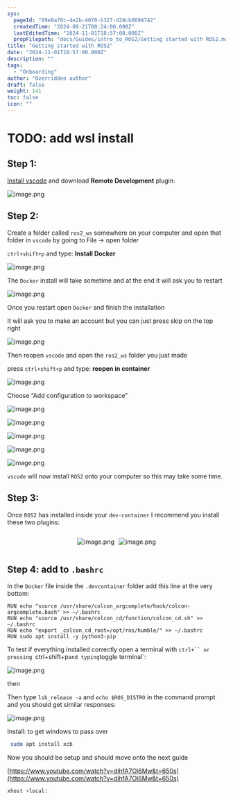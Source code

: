 ```yaml
---
sys:
  pageId: "89e0a78c-4e2b-4070-b327-d28cb0694742"
  createdTime: "2024-08-21T00:24:00.000Z"
  lastEditedTime: "2024-11-01T18:57:00.000Z"
  propFilepath: "docs/Guides/intro_to_ROS2/Getting started with ROS2.md"
title: "Getting started with ROS2"
date: "2024-11-01T18:57:00.000Z"
description: ""
tags:
  - "Onboarding"
author: "Overridden author"
draft: false
weight: 141
toc: false
icon: ""
---
```


# TODO: add wsl install

## Step 1:

[Install vscode](https://code.visualstudio.com/download) and download **Remote Development** plugin:

![image.png](https://prod-files-secure.s3.us-west-2.amazonaws.com/d518164a-d88e-44d1-a4ee-3adb3bd8bce0/efb52993-1881-4a40-b95e-6f020334f022/image.png?X-Amz-Algorithm=AWS4-HMAC-SHA256&X-Amz-Content-Sha256=UNSIGNED-PAYLOAD&X-Amz-Credential=ASIAZI2LB4662WOKYS2J%2F20250429%2Fus-west-2%2Fs3%2Faws4_request&X-Amz-Date=20250429T110741Z&X-Amz-Expires=3600&X-Amz-Security-Token=IQoJb3JpZ2luX2VjEPP%2F%2F%2F%2F%2F%2F%2F%2F%2F%2FwEaCXVzLXdlc3QtMiJGMEQCIH8n%2BWy5ZyLDBr%2FhghKHt5N5UyXTqLg5CEqATvyyhlaBAiAIbVfES1pl08Pub4s%2B%2F7SQ%2B0l8fbJfTqLiO27I%2B9U9dSqIBAiM%2F%2F%2F%2F%2F%2F%2F%2F%2F%2F8BEAAaDDYzNzQyMzE4MzgwNSIM26t2Mw1PKwVFuXWLKtwD7ZYGWGe3Rz7ouzX5PjcBlRh6cz7804VRZ1l%2BiCiMtLuc3Ah3CmkbnZe0WaX1cb0HIednr%2FRbfhgKGJldAmdeuXfU3gXTALVBZQ6kze%2FAC%2BsqHsvJRI%2Fu8KMS88D5hzPezmkQY6C0iq0QMuBKUUcWnc3YJe27LhrQi4N1uFHmsS%2BPyo4JDfbdCWrXYPBWaMV3e%2Buij3knctI%2B2tuTlBYZ958PGbj40lBCrmxBAFytl8soTugs3%2FGTz9D9YkL3N2GRD8%2BE7qmT37cxm15qVz4nQ1lcsjocko0d8h%2FI35Bj3IsL4B0pH%2FE11f8jPTyMri48UZ7TNVzx0kK6QamrgNf55XS7NSvQhmQQ8yfzo%2FpydNWieTISazaT02wPdpSxoCY5G%2Bzo61t8yzYKzuFfUQyy5WV40CdNi2d3TPoEHylg8OUagl1dEP2JYeJuARXhyWE9ArHLdtWceIHwGAxUmig8jmCB4mnfU7NIl%2Fvj9l4VIThhtBnvVwXw5Bbtm88H3qeDTD%2B3J%2FpBMzqbDITEY4o3RBLRU%2FWY7u%2Bp5Q8MPqKuEozNt9UOuIbVtGygUFuJkZ5SCmt0PiP1nwkEjTFiIgG6vB9mhmSnYSAqIzmMyaEOIh0XzxIlfTP4f42mz3Qw69%2FCwAY6pgEm4Lx%2Biga7dYUMg0kJgDGDs2yY%2F7OqsoqVj4%2BwlwHng31A3NG6TBBSxNoQWOEAibhAfO%2BotVF7vqjgkvH8s1S0keBu11zMhGxqOPQjkOQ7f18HW99zMf5rUvnP2tS8clTevu7%2BTvwFpU1Z4h4taz52FrPGUtsUSHXOOeRZTBIxHznNr%2B%2FQ12CDTto9E2UXKJe9L4xYlmIDerL1h8lgDEuxtYk7Vwhy&X-Amz-Signature=647d8bf87e02e2cdba0a09c652a4e527e11e433f448d31780c230cd41055b1c5&X-Amz-SignedHeaders=host&x-id=GetObject)

## Step 2:

Create a folder called `ros2_ws` somewhere on your computer and open that folder in `vscode` by going to File → open folder 

`ctrl+shift+p` and type: **Install Docker**

![image.png](https://prod-files-secure.s3.us-west-2.amazonaws.com/d518164a-d88e-44d1-a4ee-3adb3bd8bce0/2269dc0e-1cd5-47ff-bceb-c04ad9b2eab0/image.png?X-Amz-Algorithm=AWS4-HMAC-SHA256&X-Amz-Content-Sha256=UNSIGNED-PAYLOAD&X-Amz-Credential=ASIAZI2LB4662WOKYS2J%2F20250429%2Fus-west-2%2Fs3%2Faws4_request&X-Amz-Date=20250429T110741Z&X-Amz-Expires=3600&X-Amz-Security-Token=IQoJb3JpZ2luX2VjEPP%2F%2F%2F%2F%2F%2F%2F%2F%2F%2FwEaCXVzLXdlc3QtMiJGMEQCIH8n%2BWy5ZyLDBr%2FhghKHt5N5UyXTqLg5CEqATvyyhlaBAiAIbVfES1pl08Pub4s%2B%2F7SQ%2B0l8fbJfTqLiO27I%2B9U9dSqIBAiM%2F%2F%2F%2F%2F%2F%2F%2F%2F%2F8BEAAaDDYzNzQyMzE4MzgwNSIM26t2Mw1PKwVFuXWLKtwD7ZYGWGe3Rz7ouzX5PjcBlRh6cz7804VRZ1l%2BiCiMtLuc3Ah3CmkbnZe0WaX1cb0HIednr%2FRbfhgKGJldAmdeuXfU3gXTALVBZQ6kze%2FAC%2BsqHsvJRI%2Fu8KMS88D5hzPezmkQY6C0iq0QMuBKUUcWnc3YJe27LhrQi4N1uFHmsS%2BPyo4JDfbdCWrXYPBWaMV3e%2Buij3knctI%2B2tuTlBYZ958PGbj40lBCrmxBAFytl8soTugs3%2FGTz9D9YkL3N2GRD8%2BE7qmT37cxm15qVz4nQ1lcsjocko0d8h%2FI35Bj3IsL4B0pH%2FE11f8jPTyMri48UZ7TNVzx0kK6QamrgNf55XS7NSvQhmQQ8yfzo%2FpydNWieTISazaT02wPdpSxoCY5G%2Bzo61t8yzYKzuFfUQyy5WV40CdNi2d3TPoEHylg8OUagl1dEP2JYeJuARXhyWE9ArHLdtWceIHwGAxUmig8jmCB4mnfU7NIl%2Fvj9l4VIThhtBnvVwXw5Bbtm88H3qeDTD%2B3J%2FpBMzqbDITEY4o3RBLRU%2FWY7u%2Bp5Q8MPqKuEozNt9UOuIbVtGygUFuJkZ5SCmt0PiP1nwkEjTFiIgG6vB9mhmSnYSAqIzmMyaEOIh0XzxIlfTP4f42mz3Qw69%2FCwAY6pgEm4Lx%2Biga7dYUMg0kJgDGDs2yY%2F7OqsoqVj4%2BwlwHng31A3NG6TBBSxNoQWOEAibhAfO%2BotVF7vqjgkvH8s1S0keBu11zMhGxqOPQjkOQ7f18HW99zMf5rUvnP2tS8clTevu7%2BTvwFpU1Z4h4taz52FrPGUtsUSHXOOeRZTBIxHznNr%2B%2FQ12CDTto9E2UXKJe9L4xYlmIDerL1h8lgDEuxtYk7Vwhy&X-Amz-Signature=722f4888c783b07aa5d66da1af301f5688b4f262c18ae71d1ed0a4a5e20945e0&X-Amz-SignedHeaders=host&x-id=GetObject)

The `Docker` install will take sometime and at the end it will ask you to restart

![image.png](https://prod-files-secure.s3.us-west-2.amazonaws.com/d518164a-d88e-44d1-a4ee-3adb3bd8bce0/ed233f78-be33-4b1f-b89c-9c346c0e961e/image.png?X-Amz-Algorithm=AWS4-HMAC-SHA256&X-Amz-Content-Sha256=UNSIGNED-PAYLOAD&X-Amz-Credential=ASIAZI2LB4662WOKYS2J%2F20250429%2Fus-west-2%2Fs3%2Faws4_request&X-Amz-Date=20250429T110741Z&X-Amz-Expires=3600&X-Amz-Security-Token=IQoJb3JpZ2luX2VjEPP%2F%2F%2F%2F%2F%2F%2F%2F%2F%2FwEaCXVzLXdlc3QtMiJGMEQCIH8n%2BWy5ZyLDBr%2FhghKHt5N5UyXTqLg5CEqATvyyhlaBAiAIbVfES1pl08Pub4s%2B%2F7SQ%2B0l8fbJfTqLiO27I%2B9U9dSqIBAiM%2F%2F%2F%2F%2F%2F%2F%2F%2F%2F8BEAAaDDYzNzQyMzE4MzgwNSIM26t2Mw1PKwVFuXWLKtwD7ZYGWGe3Rz7ouzX5PjcBlRh6cz7804VRZ1l%2BiCiMtLuc3Ah3CmkbnZe0WaX1cb0HIednr%2FRbfhgKGJldAmdeuXfU3gXTALVBZQ6kze%2FAC%2BsqHsvJRI%2Fu8KMS88D5hzPezmkQY6C0iq0QMuBKUUcWnc3YJe27LhrQi4N1uFHmsS%2BPyo4JDfbdCWrXYPBWaMV3e%2Buij3knctI%2B2tuTlBYZ958PGbj40lBCrmxBAFytl8soTugs3%2FGTz9D9YkL3N2GRD8%2BE7qmT37cxm15qVz4nQ1lcsjocko0d8h%2FI35Bj3IsL4B0pH%2FE11f8jPTyMri48UZ7TNVzx0kK6QamrgNf55XS7NSvQhmQQ8yfzo%2FpydNWieTISazaT02wPdpSxoCY5G%2Bzo61t8yzYKzuFfUQyy5WV40CdNi2d3TPoEHylg8OUagl1dEP2JYeJuARXhyWE9ArHLdtWceIHwGAxUmig8jmCB4mnfU7NIl%2Fvj9l4VIThhtBnvVwXw5Bbtm88H3qeDTD%2B3J%2FpBMzqbDITEY4o3RBLRU%2FWY7u%2Bp5Q8MPqKuEozNt9UOuIbVtGygUFuJkZ5SCmt0PiP1nwkEjTFiIgG6vB9mhmSnYSAqIzmMyaEOIh0XzxIlfTP4f42mz3Qw69%2FCwAY6pgEm4Lx%2Biga7dYUMg0kJgDGDs2yY%2F7OqsoqVj4%2BwlwHng31A3NG6TBBSxNoQWOEAibhAfO%2BotVF7vqjgkvH8s1S0keBu11zMhGxqOPQjkOQ7f18HW99zMf5rUvnP2tS8clTevu7%2BTvwFpU1Z4h4taz52FrPGUtsUSHXOOeRZTBIxHznNr%2B%2FQ12CDTto9E2UXKJe9L4xYlmIDerL1h8lgDEuxtYk7Vwhy&X-Amz-Signature=8e4d6196a64597476642cdc4eaf4fc3b921b7d1e9fd17d4a41da2aa5a4927e49&X-Amz-SignedHeaders=host&x-id=GetObject)

Once you restart open `Docker` and finish the installation

It will ask you to make an account but you can just press skip on the top right

![image.png](https://prod-files-secure.s3.us-west-2.amazonaws.com/d518164a-d88e-44d1-a4ee-3adb3bd8bce0/21010ad9-1659-4fd9-9f59-9932a09b2a3d/image.png?X-Amz-Algorithm=AWS4-HMAC-SHA256&X-Amz-Content-Sha256=UNSIGNED-PAYLOAD&X-Amz-Credential=ASIAZI2LB4662WOKYS2J%2F20250429%2Fus-west-2%2Fs3%2Faws4_request&X-Amz-Date=20250429T110741Z&X-Amz-Expires=3600&X-Amz-Security-Token=IQoJb3JpZ2luX2VjEPP%2F%2F%2F%2F%2F%2F%2F%2F%2F%2FwEaCXVzLXdlc3QtMiJGMEQCIH8n%2BWy5ZyLDBr%2FhghKHt5N5UyXTqLg5CEqATvyyhlaBAiAIbVfES1pl08Pub4s%2B%2F7SQ%2B0l8fbJfTqLiO27I%2B9U9dSqIBAiM%2F%2F%2F%2F%2F%2F%2F%2F%2F%2F8BEAAaDDYzNzQyMzE4MzgwNSIM26t2Mw1PKwVFuXWLKtwD7ZYGWGe3Rz7ouzX5PjcBlRh6cz7804VRZ1l%2BiCiMtLuc3Ah3CmkbnZe0WaX1cb0HIednr%2FRbfhgKGJldAmdeuXfU3gXTALVBZQ6kze%2FAC%2BsqHsvJRI%2Fu8KMS88D5hzPezmkQY6C0iq0QMuBKUUcWnc3YJe27LhrQi4N1uFHmsS%2BPyo4JDfbdCWrXYPBWaMV3e%2Buij3knctI%2B2tuTlBYZ958PGbj40lBCrmxBAFytl8soTugs3%2FGTz9D9YkL3N2GRD8%2BE7qmT37cxm15qVz4nQ1lcsjocko0d8h%2FI35Bj3IsL4B0pH%2FE11f8jPTyMri48UZ7TNVzx0kK6QamrgNf55XS7NSvQhmQQ8yfzo%2FpydNWieTISazaT02wPdpSxoCY5G%2Bzo61t8yzYKzuFfUQyy5WV40CdNi2d3TPoEHylg8OUagl1dEP2JYeJuARXhyWE9ArHLdtWceIHwGAxUmig8jmCB4mnfU7NIl%2Fvj9l4VIThhtBnvVwXw5Bbtm88H3qeDTD%2B3J%2FpBMzqbDITEY4o3RBLRU%2FWY7u%2Bp5Q8MPqKuEozNt9UOuIbVtGygUFuJkZ5SCmt0PiP1nwkEjTFiIgG6vB9mhmSnYSAqIzmMyaEOIh0XzxIlfTP4f42mz3Qw69%2FCwAY6pgEm4Lx%2Biga7dYUMg0kJgDGDs2yY%2F7OqsoqVj4%2BwlwHng31A3NG6TBBSxNoQWOEAibhAfO%2BotVF7vqjgkvH8s1S0keBu11zMhGxqOPQjkOQ7f18HW99zMf5rUvnP2tS8clTevu7%2BTvwFpU1Z4h4taz52FrPGUtsUSHXOOeRZTBIxHznNr%2B%2FQ12CDTto9E2UXKJe9L4xYlmIDerL1h8lgDEuxtYk7Vwhy&X-Amz-Signature=86915a94500998fce32ad548c538d0c591ca87a65de02ff1bd01eca1732bf652&X-Amz-SignedHeaders=host&x-id=GetObject)

Then reopen `vscode` and open the `ros2_ws` folder you just made

press `ctrl+shift+p` and type: **reopen in container**

![image.png](https://prod-files-secure.s3.us-west-2.amazonaws.com/d518164a-d88e-44d1-a4ee-3adb3bd8bce0/4e93b8c2-41ad-488c-8095-c74205196118/image.png?X-Amz-Algorithm=AWS4-HMAC-SHA256&X-Amz-Content-Sha256=UNSIGNED-PAYLOAD&X-Amz-Credential=ASIAZI2LB4662WOKYS2J%2F20250429%2Fus-west-2%2Fs3%2Faws4_request&X-Amz-Date=20250429T110741Z&X-Amz-Expires=3600&X-Amz-Security-Token=IQoJb3JpZ2luX2VjEPP%2F%2F%2F%2F%2F%2F%2F%2F%2F%2FwEaCXVzLXdlc3QtMiJGMEQCIH8n%2BWy5ZyLDBr%2FhghKHt5N5UyXTqLg5CEqATvyyhlaBAiAIbVfES1pl08Pub4s%2B%2F7SQ%2B0l8fbJfTqLiO27I%2B9U9dSqIBAiM%2F%2F%2F%2F%2F%2F%2F%2F%2F%2F8BEAAaDDYzNzQyMzE4MzgwNSIM26t2Mw1PKwVFuXWLKtwD7ZYGWGe3Rz7ouzX5PjcBlRh6cz7804VRZ1l%2BiCiMtLuc3Ah3CmkbnZe0WaX1cb0HIednr%2FRbfhgKGJldAmdeuXfU3gXTALVBZQ6kze%2FAC%2BsqHsvJRI%2Fu8KMS88D5hzPezmkQY6C0iq0QMuBKUUcWnc3YJe27LhrQi4N1uFHmsS%2BPyo4JDfbdCWrXYPBWaMV3e%2Buij3knctI%2B2tuTlBYZ958PGbj40lBCrmxBAFytl8soTugs3%2FGTz9D9YkL3N2GRD8%2BE7qmT37cxm15qVz4nQ1lcsjocko0d8h%2FI35Bj3IsL4B0pH%2FE11f8jPTyMri48UZ7TNVzx0kK6QamrgNf55XS7NSvQhmQQ8yfzo%2FpydNWieTISazaT02wPdpSxoCY5G%2Bzo61t8yzYKzuFfUQyy5WV40CdNi2d3TPoEHylg8OUagl1dEP2JYeJuARXhyWE9ArHLdtWceIHwGAxUmig8jmCB4mnfU7NIl%2Fvj9l4VIThhtBnvVwXw5Bbtm88H3qeDTD%2B3J%2FpBMzqbDITEY4o3RBLRU%2FWY7u%2Bp5Q8MPqKuEozNt9UOuIbVtGygUFuJkZ5SCmt0PiP1nwkEjTFiIgG6vB9mhmSnYSAqIzmMyaEOIh0XzxIlfTP4f42mz3Qw69%2FCwAY6pgEm4Lx%2Biga7dYUMg0kJgDGDs2yY%2F7OqsoqVj4%2BwlwHng31A3NG6TBBSxNoQWOEAibhAfO%2BotVF7vqjgkvH8s1S0keBu11zMhGxqOPQjkOQ7f18HW99zMf5rUvnP2tS8clTevu7%2BTvwFpU1Z4h4taz52FrPGUtsUSHXOOeRZTBIxHznNr%2B%2FQ12CDTto9E2UXKJe9L4xYlmIDerL1h8lgDEuxtYk7Vwhy&X-Amz-Signature=b5d02fcc2ca84366bba5feb73862ac66f5bb7a2ec7521ad89a02f42d9e6230bc&X-Amz-SignedHeaders=host&x-id=GetObject)

Choose “Add configuration to workspace”

![image.png](https://prod-files-secure.s3.us-west-2.amazonaws.com/d518164a-d88e-44d1-a4ee-3adb3bd8bce0/9560b282-5060-4989-ba37-97e7b2c22476/image.png?X-Amz-Algorithm=AWS4-HMAC-SHA256&X-Amz-Content-Sha256=UNSIGNED-PAYLOAD&X-Amz-Credential=ASIAZI2LB4662WOKYS2J%2F20250429%2Fus-west-2%2Fs3%2Faws4_request&X-Amz-Date=20250429T110741Z&X-Amz-Expires=3600&X-Amz-Security-Token=IQoJb3JpZ2luX2VjEPP%2F%2F%2F%2F%2F%2F%2F%2F%2F%2FwEaCXVzLXdlc3QtMiJGMEQCIH8n%2BWy5ZyLDBr%2FhghKHt5N5UyXTqLg5CEqATvyyhlaBAiAIbVfES1pl08Pub4s%2B%2F7SQ%2B0l8fbJfTqLiO27I%2B9U9dSqIBAiM%2F%2F%2F%2F%2F%2F%2F%2F%2F%2F8BEAAaDDYzNzQyMzE4MzgwNSIM26t2Mw1PKwVFuXWLKtwD7ZYGWGe3Rz7ouzX5PjcBlRh6cz7804VRZ1l%2BiCiMtLuc3Ah3CmkbnZe0WaX1cb0HIednr%2FRbfhgKGJldAmdeuXfU3gXTALVBZQ6kze%2FAC%2BsqHsvJRI%2Fu8KMS88D5hzPezmkQY6C0iq0QMuBKUUcWnc3YJe27LhrQi4N1uFHmsS%2BPyo4JDfbdCWrXYPBWaMV3e%2Buij3knctI%2B2tuTlBYZ958PGbj40lBCrmxBAFytl8soTugs3%2FGTz9D9YkL3N2GRD8%2BE7qmT37cxm15qVz4nQ1lcsjocko0d8h%2FI35Bj3IsL4B0pH%2FE11f8jPTyMri48UZ7TNVzx0kK6QamrgNf55XS7NSvQhmQQ8yfzo%2FpydNWieTISazaT02wPdpSxoCY5G%2Bzo61t8yzYKzuFfUQyy5WV40CdNi2d3TPoEHylg8OUagl1dEP2JYeJuARXhyWE9ArHLdtWceIHwGAxUmig8jmCB4mnfU7NIl%2Fvj9l4VIThhtBnvVwXw5Bbtm88H3qeDTD%2B3J%2FpBMzqbDITEY4o3RBLRU%2FWY7u%2Bp5Q8MPqKuEozNt9UOuIbVtGygUFuJkZ5SCmt0PiP1nwkEjTFiIgG6vB9mhmSnYSAqIzmMyaEOIh0XzxIlfTP4f42mz3Qw69%2FCwAY6pgEm4Lx%2Biga7dYUMg0kJgDGDs2yY%2F7OqsoqVj4%2BwlwHng31A3NG6TBBSxNoQWOEAibhAfO%2BotVF7vqjgkvH8s1S0keBu11zMhGxqOPQjkOQ7f18HW99zMf5rUvnP2tS8clTevu7%2BTvwFpU1Z4h4taz52FrPGUtsUSHXOOeRZTBIxHznNr%2B%2FQ12CDTto9E2UXKJe9L4xYlmIDerL1h8lgDEuxtYk7Vwhy&X-Amz-Signature=ecd533255e99e08ab9b177f5ceb9b79dea56985a8b80428c0b3200f1f3de60e8&X-Amz-SignedHeaders=host&x-id=GetObject)

![image.png](https://prod-files-secure.s3.us-west-2.amazonaws.com/d518164a-d88e-44d1-a4ee-3adb3bd8bce0/2ee63f81-886b-48e8-a553-dc6e5eac99e4/image.png?X-Amz-Algorithm=AWS4-HMAC-SHA256&X-Amz-Content-Sha256=UNSIGNED-PAYLOAD&X-Amz-Credential=ASIAZI2LB4662WOKYS2J%2F20250429%2Fus-west-2%2Fs3%2Faws4_request&X-Amz-Date=20250429T110741Z&X-Amz-Expires=3600&X-Amz-Security-Token=IQoJb3JpZ2luX2VjEPP%2F%2F%2F%2F%2F%2F%2F%2F%2F%2FwEaCXVzLXdlc3QtMiJGMEQCIH8n%2BWy5ZyLDBr%2FhghKHt5N5UyXTqLg5CEqATvyyhlaBAiAIbVfES1pl08Pub4s%2B%2F7SQ%2B0l8fbJfTqLiO27I%2B9U9dSqIBAiM%2F%2F%2F%2F%2F%2F%2F%2F%2F%2F8BEAAaDDYzNzQyMzE4MzgwNSIM26t2Mw1PKwVFuXWLKtwD7ZYGWGe3Rz7ouzX5PjcBlRh6cz7804VRZ1l%2BiCiMtLuc3Ah3CmkbnZe0WaX1cb0HIednr%2FRbfhgKGJldAmdeuXfU3gXTALVBZQ6kze%2FAC%2BsqHsvJRI%2Fu8KMS88D5hzPezmkQY6C0iq0QMuBKUUcWnc3YJe27LhrQi4N1uFHmsS%2BPyo4JDfbdCWrXYPBWaMV3e%2Buij3knctI%2B2tuTlBYZ958PGbj40lBCrmxBAFytl8soTugs3%2FGTz9D9YkL3N2GRD8%2BE7qmT37cxm15qVz4nQ1lcsjocko0d8h%2FI35Bj3IsL4B0pH%2FE11f8jPTyMri48UZ7TNVzx0kK6QamrgNf55XS7NSvQhmQQ8yfzo%2FpydNWieTISazaT02wPdpSxoCY5G%2Bzo61t8yzYKzuFfUQyy5WV40CdNi2d3TPoEHylg8OUagl1dEP2JYeJuARXhyWE9ArHLdtWceIHwGAxUmig8jmCB4mnfU7NIl%2Fvj9l4VIThhtBnvVwXw5Bbtm88H3qeDTD%2B3J%2FpBMzqbDITEY4o3RBLRU%2FWY7u%2Bp5Q8MPqKuEozNt9UOuIbVtGygUFuJkZ5SCmt0PiP1nwkEjTFiIgG6vB9mhmSnYSAqIzmMyaEOIh0XzxIlfTP4f42mz3Qw69%2FCwAY6pgEm4Lx%2Biga7dYUMg0kJgDGDs2yY%2F7OqsoqVj4%2BwlwHng31A3NG6TBBSxNoQWOEAibhAfO%2BotVF7vqjgkvH8s1S0keBu11zMhGxqOPQjkOQ7f18HW99zMf5rUvnP2tS8clTevu7%2BTvwFpU1Z4h4taz52FrPGUtsUSHXOOeRZTBIxHznNr%2B%2FQ12CDTto9E2UXKJe9L4xYlmIDerL1h8lgDEuxtYk7Vwhy&X-Amz-Signature=2a6dd59ded73fdc58b8fb77083127653c436d4c2ea16d6288bd4589f9f317e7d&X-Amz-SignedHeaders=host&x-id=GetObject)

![image.png](https://prod-files-secure.s3.us-west-2.amazonaws.com/d518164a-d88e-44d1-a4ee-3adb3bd8bce0/ae1580b2-b048-407e-aed9-b584224a7a04/image.png?X-Amz-Algorithm=AWS4-HMAC-SHA256&X-Amz-Content-Sha256=UNSIGNED-PAYLOAD&X-Amz-Credential=ASIAZI2LB4662WOKYS2J%2F20250429%2Fus-west-2%2Fs3%2Faws4_request&X-Amz-Date=20250429T110741Z&X-Amz-Expires=3600&X-Amz-Security-Token=IQoJb3JpZ2luX2VjEPP%2F%2F%2F%2F%2F%2F%2F%2F%2F%2FwEaCXVzLXdlc3QtMiJGMEQCIH8n%2BWy5ZyLDBr%2FhghKHt5N5UyXTqLg5CEqATvyyhlaBAiAIbVfES1pl08Pub4s%2B%2F7SQ%2B0l8fbJfTqLiO27I%2B9U9dSqIBAiM%2F%2F%2F%2F%2F%2F%2F%2F%2F%2F8BEAAaDDYzNzQyMzE4MzgwNSIM26t2Mw1PKwVFuXWLKtwD7ZYGWGe3Rz7ouzX5PjcBlRh6cz7804VRZ1l%2BiCiMtLuc3Ah3CmkbnZe0WaX1cb0HIednr%2FRbfhgKGJldAmdeuXfU3gXTALVBZQ6kze%2FAC%2BsqHsvJRI%2Fu8KMS88D5hzPezmkQY6C0iq0QMuBKUUcWnc3YJe27LhrQi4N1uFHmsS%2BPyo4JDfbdCWrXYPBWaMV3e%2Buij3knctI%2B2tuTlBYZ958PGbj40lBCrmxBAFytl8soTugs3%2FGTz9D9YkL3N2GRD8%2BE7qmT37cxm15qVz4nQ1lcsjocko0d8h%2FI35Bj3IsL4B0pH%2FE11f8jPTyMri48UZ7TNVzx0kK6QamrgNf55XS7NSvQhmQQ8yfzo%2FpydNWieTISazaT02wPdpSxoCY5G%2Bzo61t8yzYKzuFfUQyy5WV40CdNi2d3TPoEHylg8OUagl1dEP2JYeJuARXhyWE9ArHLdtWceIHwGAxUmig8jmCB4mnfU7NIl%2Fvj9l4VIThhtBnvVwXw5Bbtm88H3qeDTD%2B3J%2FpBMzqbDITEY4o3RBLRU%2FWY7u%2Bp5Q8MPqKuEozNt9UOuIbVtGygUFuJkZ5SCmt0PiP1nwkEjTFiIgG6vB9mhmSnYSAqIzmMyaEOIh0XzxIlfTP4f42mz3Qw69%2FCwAY6pgEm4Lx%2Biga7dYUMg0kJgDGDs2yY%2F7OqsoqVj4%2BwlwHng31A3NG6TBBSxNoQWOEAibhAfO%2BotVF7vqjgkvH8s1S0keBu11zMhGxqOPQjkOQ7f18HW99zMf5rUvnP2tS8clTevu7%2BTvwFpU1Z4h4taz52FrPGUtsUSHXOOeRZTBIxHznNr%2B%2FQ12CDTto9E2UXKJe9L4xYlmIDerL1h8lgDEuxtYk7Vwhy&X-Amz-Signature=7f9f62d55f25333e141ea94c85882b59d606d081313ee33af4d75e8389c8e9cc&X-Amz-SignedHeaders=host&x-id=GetObject)

![image.png](https://prod-files-secure.s3.us-west-2.amazonaws.com/d518164a-d88e-44d1-a4ee-3adb3bd8bce0/53255b28-f75e-430f-b9e3-c0ac8577e42b/image.png?X-Amz-Algorithm=AWS4-HMAC-SHA256&X-Amz-Content-Sha256=UNSIGNED-PAYLOAD&X-Amz-Credential=ASIAZI2LB4662WOKYS2J%2F20250429%2Fus-west-2%2Fs3%2Faws4_request&X-Amz-Date=20250429T110741Z&X-Amz-Expires=3600&X-Amz-Security-Token=IQoJb3JpZ2luX2VjEPP%2F%2F%2F%2F%2F%2F%2F%2F%2F%2FwEaCXVzLXdlc3QtMiJGMEQCIH8n%2BWy5ZyLDBr%2FhghKHt5N5UyXTqLg5CEqATvyyhlaBAiAIbVfES1pl08Pub4s%2B%2F7SQ%2B0l8fbJfTqLiO27I%2B9U9dSqIBAiM%2F%2F%2F%2F%2F%2F%2F%2F%2F%2F8BEAAaDDYzNzQyMzE4MzgwNSIM26t2Mw1PKwVFuXWLKtwD7ZYGWGe3Rz7ouzX5PjcBlRh6cz7804VRZ1l%2BiCiMtLuc3Ah3CmkbnZe0WaX1cb0HIednr%2FRbfhgKGJldAmdeuXfU3gXTALVBZQ6kze%2FAC%2BsqHsvJRI%2Fu8KMS88D5hzPezmkQY6C0iq0QMuBKUUcWnc3YJe27LhrQi4N1uFHmsS%2BPyo4JDfbdCWrXYPBWaMV3e%2Buij3knctI%2B2tuTlBYZ958PGbj40lBCrmxBAFytl8soTugs3%2FGTz9D9YkL3N2GRD8%2BE7qmT37cxm15qVz4nQ1lcsjocko0d8h%2FI35Bj3IsL4B0pH%2FE11f8jPTyMri48UZ7TNVzx0kK6QamrgNf55XS7NSvQhmQQ8yfzo%2FpydNWieTISazaT02wPdpSxoCY5G%2Bzo61t8yzYKzuFfUQyy5WV40CdNi2d3TPoEHylg8OUagl1dEP2JYeJuARXhyWE9ArHLdtWceIHwGAxUmig8jmCB4mnfU7NIl%2Fvj9l4VIThhtBnvVwXw5Bbtm88H3qeDTD%2B3J%2FpBMzqbDITEY4o3RBLRU%2FWY7u%2Bp5Q8MPqKuEozNt9UOuIbVtGygUFuJkZ5SCmt0PiP1nwkEjTFiIgG6vB9mhmSnYSAqIzmMyaEOIh0XzxIlfTP4f42mz3Qw69%2FCwAY6pgEm4Lx%2Biga7dYUMg0kJgDGDs2yY%2F7OqsoqVj4%2BwlwHng31A3NG6TBBSxNoQWOEAibhAfO%2BotVF7vqjgkvH8s1S0keBu11zMhGxqOPQjkOQ7f18HW99zMf5rUvnP2tS8clTevu7%2BTvwFpU1Z4h4taz52FrPGUtsUSHXOOeRZTBIxHznNr%2B%2FQ12CDTto9E2UXKJe9L4xYlmIDerL1h8lgDEuxtYk7Vwhy&X-Amz-Signature=cce1e3b46930e508f790ee03506e01758910b706edf980d26a4a2feab734cd90&X-Amz-SignedHeaders=host&x-id=GetObject)

![image.png](https://prod-files-secure.s3.us-west-2.amazonaws.com/d518164a-d88e-44d1-a4ee-3adb3bd8bce0/7c562767-5af9-4ffb-97d1-327bcdf4ee00/image.png?X-Amz-Algorithm=AWS4-HMAC-SHA256&X-Amz-Content-Sha256=UNSIGNED-PAYLOAD&X-Amz-Credential=ASIAZI2LB4662WOKYS2J%2F20250429%2Fus-west-2%2Fs3%2Faws4_request&X-Amz-Date=20250429T110741Z&X-Amz-Expires=3600&X-Amz-Security-Token=IQoJb3JpZ2luX2VjEPP%2F%2F%2F%2F%2F%2F%2F%2F%2F%2FwEaCXVzLXdlc3QtMiJGMEQCIH8n%2BWy5ZyLDBr%2FhghKHt5N5UyXTqLg5CEqATvyyhlaBAiAIbVfES1pl08Pub4s%2B%2F7SQ%2B0l8fbJfTqLiO27I%2B9U9dSqIBAiM%2F%2F%2F%2F%2F%2F%2F%2F%2F%2F8BEAAaDDYzNzQyMzE4MzgwNSIM26t2Mw1PKwVFuXWLKtwD7ZYGWGe3Rz7ouzX5PjcBlRh6cz7804VRZ1l%2BiCiMtLuc3Ah3CmkbnZe0WaX1cb0HIednr%2FRbfhgKGJldAmdeuXfU3gXTALVBZQ6kze%2FAC%2BsqHsvJRI%2Fu8KMS88D5hzPezmkQY6C0iq0QMuBKUUcWnc3YJe27LhrQi4N1uFHmsS%2BPyo4JDfbdCWrXYPBWaMV3e%2Buij3knctI%2B2tuTlBYZ958PGbj40lBCrmxBAFytl8soTugs3%2FGTz9D9YkL3N2GRD8%2BE7qmT37cxm15qVz4nQ1lcsjocko0d8h%2FI35Bj3IsL4B0pH%2FE11f8jPTyMri48UZ7TNVzx0kK6QamrgNf55XS7NSvQhmQQ8yfzo%2FpydNWieTISazaT02wPdpSxoCY5G%2Bzo61t8yzYKzuFfUQyy5WV40CdNi2d3TPoEHylg8OUagl1dEP2JYeJuARXhyWE9ArHLdtWceIHwGAxUmig8jmCB4mnfU7NIl%2Fvj9l4VIThhtBnvVwXw5Bbtm88H3qeDTD%2B3J%2FpBMzqbDITEY4o3RBLRU%2FWY7u%2Bp5Q8MPqKuEozNt9UOuIbVtGygUFuJkZ5SCmt0PiP1nwkEjTFiIgG6vB9mhmSnYSAqIzmMyaEOIh0XzxIlfTP4f42mz3Qw69%2FCwAY6pgEm4Lx%2Biga7dYUMg0kJgDGDs2yY%2F7OqsoqVj4%2BwlwHng31A3NG6TBBSxNoQWOEAibhAfO%2BotVF7vqjgkvH8s1S0keBu11zMhGxqOPQjkOQ7f18HW99zMf5rUvnP2tS8clTevu7%2BTvwFpU1Z4h4taz52FrPGUtsUSHXOOeRZTBIxHznNr%2B%2FQ12CDTto9E2UXKJe9L4xYlmIDerL1h8lgDEuxtYk7Vwhy&X-Amz-Signature=023402e0544f1eaf8d2033a69dbc6bd6b2008fc07d3192f95e2afa84ab743ade&X-Amz-SignedHeaders=host&x-id=GetObject)

`vscode` will now install `ROS2` onto your computer so this may take some time.

## Step 3:

Once `ROS2` has installed inside your `dev-container` I recommend you install these two plugins:

<div style="display: flex;flex-direction: row; column-gap:10px; max-width: 630px;justify-content: center;">
<div>

![image.png](https://prod-files-secure.s3.us-west-2.amazonaws.com/d518164a-d88e-44d1-a4ee-3adb3bd8bce0/3fc3d550-5a54-4ba1-ba6b-faa01cdb7369/image.png?X-Amz-Algorithm=AWS4-HMAC-SHA256&X-Amz-Content-Sha256=UNSIGNED-PAYLOAD&X-Amz-Credential=ASIAZI2LB4662RIY4NMN%2F20250429%2Fus-west-2%2Fs3%2Faws4_request&X-Amz-Date=20250429T110744Z&X-Amz-Expires=3600&X-Amz-Security-Token=IQoJb3JpZ2luX2VjEPP%2F%2F%2F%2F%2F%2F%2F%2F%2F%2FwEaCXVzLXdlc3QtMiJGMEQCIA0JghjcNhd2WT4CZz53eq%2BoSb1IuRs6G5sOYpLFm%2BO4AiB%2BPP9ycuRdFkPfN%2BN%2F00A4TYwtuSytxkM5%2FuglfJ%2FE%2ByqIBAiM%2F%2F%2F%2F%2F%2F%2F%2F%2F%2F8BEAAaDDYzNzQyMzE4MzgwNSIMZtwpkiVFhDPLxInLKtwDpoHgp0uhAbSVDUUx9k5t5l2JzLivHP0%2BU7EwhWE87tmPgaZbKuRvHsoj%2BeBji6%2F3E2cR5uEtMQlrg3GfxrW%2BB0e3ALXXENIeG7TTGftcp5%2FZrSU1fOXReQVi48ZKm5%2FMUDntoRwFMhqP30u%2BI2%2F9gmhCRkKCuimgq%2FzUruCpC2uo7v0oNiONe1IK81QrT0eytx5bO1TanpubgVMVwUi06wfUyruFfTuDn6hA15zrLN1u%2FzeIrL1wSEknGQbR00yyX6TcnP0hg%2FYJTbGXWldcabnJhfQr6QKewDGPDCUKrz7ug4BkUuD%2FN7vVmEMecbGqpJZQXHPINTsLJRYALSSBYqDwYBOHUGetJf0E8clQN77nqNcgwHjOpXsddViFsstEmrlo%2BSZZ5UGlhMAgG1YmuekZWJuF6xBssg6S%2Fb3joSeKWg%2BVfrVZXxRdT%2BE%2B3VbNl8gTmAhRnTppKKjhSy8%2F1S66ABc%2B%2FnH%2FNhMG%2F%2B11hT0hI0MN8iy5Mpih2P9PVeiV1hHxlWH0C%2BL3MNgSSftniAjvoWyUNXGKQ8N2jLYrHzKua1R1lGMcUczsIeAapR7Yefk%2FoQjdFinS%2Bq5saS6jlgkOZTUzjvCIiaI129OrCh46IGWqMyhH58Vw6oUwyODCwAY6pgGs5lAJD%2BxWS9hmub3tTmMqAG1iXmacfRBP2lk4pOhCI9%2Fdcq9gPuI%2Brv6cfWhqaFB9%2FGGMfaTogFH6VHtmgctALJSUxpodTEr2SCiIahl89Q%2BT4iFW0dhbJhcHEeNc0JK8eNml8DcCXLggv75fn8n4eK4gEAj%2B1S6H0Dmx91r4tRd%2B6r4lJpSlCJxYbeBIlbL3%2BLnFnDjwutPHPVpIYo3YL53HO%2FU4&X-Amz-Signature=e0f8b07c6dfd648a791e0614bf7c385df69119fd4da410a3fe2ac14a2cfd651d&X-Amz-SignedHeaders=host&x-id=GetObject)

</div>
<div>

![image.png](https://prod-files-secure.s3.us-west-2.amazonaws.com/d518164a-d88e-44d1-a4ee-3adb3bd8bce0/d994cc66-13c2-4093-a5a3-f84cf4601a82/image.png?X-Amz-Algorithm=AWS4-HMAC-SHA256&X-Amz-Content-Sha256=UNSIGNED-PAYLOAD&X-Amz-Credential=ASIAZI2LB466SGHQSJHM%2F20250429%2Fus-west-2%2Fs3%2Faws4_request&X-Amz-Date=20250429T110745Z&X-Amz-Expires=3600&X-Amz-Security-Token=IQoJb3JpZ2luX2VjEPP%2F%2F%2F%2F%2F%2F%2F%2F%2F%2FwEaCXVzLXdlc3QtMiJIMEYCIQC4a9Q%2BpAlNO4%2BRfOS8t1Cjrjjp7Mlsb80AotIhu9UMxQIhAKlXPkCabocrbgGFuNn6sIS9WehcHfm%2BUvKMD%2F3DS97JKogECIz%2F%2F%2F%2F%2F%2F%2F%2F%2F%2FwEQABoMNjM3NDIzMTgzODA1IgyABBfVanuqE0AKY%2Fkq3APu3nLwS7j%2BokdCx2oxTLtfT5pgjZbWcJUyfcno2khlXVGWQyhf6v0jSw98qodmd6%2B8uJjQWRkOP1uC0g4eIZ%2B4cgdX9YFPkGcUOsgZGVVqHrTu6IZDLh7n7sdiVI4YvXhIiQoPLgEHbPebvUhmxTy8IiMNAN9ZU8uEb3HPOZ2xLhzXGwV4qPu5ALvdMrXJrBbqbFTJNaq9nmHPKa%2Fwz0ibB2S3x1zfLwMUvS0DPzz1WTNbgQcxwUN9Eo%2FiFbYsIDfkRr5tlxcP3svNkJ25nJhO7At8nwFVn%2Fn5MHdUuTjOGLrSuauUtJ7H2djfC1HKhKuE4saqS%2B89G4vifU%2F6qcl5ym5IkkaVAXBNwdPYQUDYnmzuBt2Xi%2BIstQQnKq5ANJ8TQ2ayr9Y%2BiMYbAYDzxrfD3NTQXHoVZYiEpTmSODcfFaUxU5zh3PvOBxGRKZRdIq44zqKn7lMrtGPPrHV%2F5Egd%2FjiHahrFqm64vFRSxOgzWwHvXSe34wbv22kLiUlt73QFZQ6vM%2BOt2d9x1Ih1450wBRTbSFZ1gfcFqD60%2FQOv2Xs26vmMUoBuJ97aAz19eXjwVL4nVfC3uoeET0%2BPsy8x0vqrNVos7Ji6AIipRLkKKbv17BB6aYcG7wkPkDDH4MLABjqkARg061DZbomtmWY8bYDduQ%2BRmutv7dldvzJV%2FEo3d9oQt2qhX7H5HONu3wQ46JYzKJqRBIeeoTUkBvCVBtGQYA%2FXpaj5tGWN5GiRrxLP1uh5aOQtVWXUn%2FGR1Sr5%2BD%2BMYJNYJyKpSfuTtyz%2BWrzIpaNnBO38KmiXQq%2FprtSPyNmNNYTE4C2nf5R%2FSMGLMjyHa3oEJp5WLP4S0OMz96xrC4dUNvc8&X-Amz-Signature=b1e0ebe31060255b486c0b24bb807cddb68f42e627d3140364119190725bdc82&X-Amz-SignedHeaders=host&x-id=GetObject)

</div>
</div>

## Step 4: add to `.bashrc`

In the `Docker` file inside the `.devcontainer` folder add this line at the very bottom: 

```docker
RUN echo "source /usr/share/colcon_argcomplete/hook/colcon-argcomplete.bash" >> ~/.bashrc
RUN echo "source /usr/share/colcon_cd/function/colcon_cd.sh" >> ~/.bashrc
RUN echo "export _colcon_cd_root=/opt/ros/humble/" >> ~/.bashrc
RUN sudo apt install -y python3-pip 
```

To test if everything installed correctly open a terminal with `ctrl+`` or pressing `ctrl+shift+p` and typing `toggle terminal`:

![image.png](https://prod-files-secure.s3.us-west-2.amazonaws.com/d518164a-d88e-44d1-a4ee-3adb3bd8bce0/6a4943d8-b04e-4c02-9a58-775f3384d1a5/image.png?X-Amz-Algorithm=AWS4-HMAC-SHA256&X-Amz-Content-Sha256=UNSIGNED-PAYLOAD&X-Amz-Credential=ASIAZI2LB4662WOKYS2J%2F20250429%2Fus-west-2%2Fs3%2Faws4_request&X-Amz-Date=20250429T110741Z&X-Amz-Expires=3600&X-Amz-Security-Token=IQoJb3JpZ2luX2VjEPP%2F%2F%2F%2F%2F%2F%2F%2F%2F%2FwEaCXVzLXdlc3QtMiJGMEQCIH8n%2BWy5ZyLDBr%2FhghKHt5N5UyXTqLg5CEqATvyyhlaBAiAIbVfES1pl08Pub4s%2B%2F7SQ%2B0l8fbJfTqLiO27I%2B9U9dSqIBAiM%2F%2F%2F%2F%2F%2F%2F%2F%2F%2F8BEAAaDDYzNzQyMzE4MzgwNSIM26t2Mw1PKwVFuXWLKtwD7ZYGWGe3Rz7ouzX5PjcBlRh6cz7804VRZ1l%2BiCiMtLuc3Ah3CmkbnZe0WaX1cb0HIednr%2FRbfhgKGJldAmdeuXfU3gXTALVBZQ6kze%2FAC%2BsqHsvJRI%2Fu8KMS88D5hzPezmkQY6C0iq0QMuBKUUcWnc3YJe27LhrQi4N1uFHmsS%2BPyo4JDfbdCWrXYPBWaMV3e%2Buij3knctI%2B2tuTlBYZ958PGbj40lBCrmxBAFytl8soTugs3%2FGTz9D9YkL3N2GRD8%2BE7qmT37cxm15qVz4nQ1lcsjocko0d8h%2FI35Bj3IsL4B0pH%2FE11f8jPTyMri48UZ7TNVzx0kK6QamrgNf55XS7NSvQhmQQ8yfzo%2FpydNWieTISazaT02wPdpSxoCY5G%2Bzo61t8yzYKzuFfUQyy5WV40CdNi2d3TPoEHylg8OUagl1dEP2JYeJuARXhyWE9ArHLdtWceIHwGAxUmig8jmCB4mnfU7NIl%2Fvj9l4VIThhtBnvVwXw5Bbtm88H3qeDTD%2B3J%2FpBMzqbDITEY4o3RBLRU%2FWY7u%2Bp5Q8MPqKuEozNt9UOuIbVtGygUFuJkZ5SCmt0PiP1nwkEjTFiIgG6vB9mhmSnYSAqIzmMyaEOIh0XzxIlfTP4f42mz3Qw69%2FCwAY6pgEm4Lx%2Biga7dYUMg0kJgDGDs2yY%2F7OqsoqVj4%2BwlwHng31A3NG6TBBSxNoQWOEAibhAfO%2BotVF7vqjgkvH8s1S0keBu11zMhGxqOPQjkOQ7f18HW99zMf5rUvnP2tS8clTevu7%2BTvwFpU1Z4h4taz52FrPGUtsUSHXOOeRZTBIxHznNr%2B%2FQ12CDTto9E2UXKJe9L4xYlmIDerL1h8lgDEuxtYk7Vwhy&X-Amz-Signature=ff3f1c53fb339acfe62edea1968a952a7808a46411be122224a7d1c3d11348a2&X-Amz-SignedHeaders=host&x-id=GetObject)

then 

Then type `lsb_release -a` and `echo $ROS_DISTRO` in the command prompt and you should get similar responses:

![image.png](https://prod-files-secure.s3.us-west-2.amazonaws.com/d518164a-d88e-44d1-a4ee-3adb3bd8bce0/3e635dec-a805-4e85-8b9e-d000e5b71a4e/image.png?X-Amz-Algorithm=AWS4-HMAC-SHA256&X-Amz-Content-Sha256=UNSIGNED-PAYLOAD&X-Amz-Credential=ASIAZI2LB4662WOKYS2J%2F20250429%2Fus-west-2%2Fs3%2Faws4_request&X-Amz-Date=20250429T110741Z&X-Amz-Expires=3600&X-Amz-Security-Token=IQoJb3JpZ2luX2VjEPP%2F%2F%2F%2F%2F%2F%2F%2F%2F%2FwEaCXVzLXdlc3QtMiJGMEQCIH8n%2BWy5ZyLDBr%2FhghKHt5N5UyXTqLg5CEqATvyyhlaBAiAIbVfES1pl08Pub4s%2B%2F7SQ%2B0l8fbJfTqLiO27I%2B9U9dSqIBAiM%2F%2F%2F%2F%2F%2F%2F%2F%2F%2F8BEAAaDDYzNzQyMzE4MzgwNSIM26t2Mw1PKwVFuXWLKtwD7ZYGWGe3Rz7ouzX5PjcBlRh6cz7804VRZ1l%2BiCiMtLuc3Ah3CmkbnZe0WaX1cb0HIednr%2FRbfhgKGJldAmdeuXfU3gXTALVBZQ6kze%2FAC%2BsqHsvJRI%2Fu8KMS88D5hzPezmkQY6C0iq0QMuBKUUcWnc3YJe27LhrQi4N1uFHmsS%2BPyo4JDfbdCWrXYPBWaMV3e%2Buij3knctI%2B2tuTlBYZ958PGbj40lBCrmxBAFytl8soTugs3%2FGTz9D9YkL3N2GRD8%2BE7qmT37cxm15qVz4nQ1lcsjocko0d8h%2FI35Bj3IsL4B0pH%2FE11f8jPTyMri48UZ7TNVzx0kK6QamrgNf55XS7NSvQhmQQ8yfzo%2FpydNWieTISazaT02wPdpSxoCY5G%2Bzo61t8yzYKzuFfUQyy5WV40CdNi2d3TPoEHylg8OUagl1dEP2JYeJuARXhyWE9ArHLdtWceIHwGAxUmig8jmCB4mnfU7NIl%2Fvj9l4VIThhtBnvVwXw5Bbtm88H3qeDTD%2B3J%2FpBMzqbDITEY4o3RBLRU%2FWY7u%2Bp5Q8MPqKuEozNt9UOuIbVtGygUFuJkZ5SCmt0PiP1nwkEjTFiIgG6vB9mhmSnYSAqIzmMyaEOIh0XzxIlfTP4f42mz3Qw69%2FCwAY6pgEm4Lx%2Biga7dYUMg0kJgDGDs2yY%2F7OqsoqVj4%2BwlwHng31A3NG6TBBSxNoQWOEAibhAfO%2BotVF7vqjgkvH8s1S0keBu11zMhGxqOPQjkOQ7f18HW99zMf5rUvnP2tS8clTevu7%2BTvwFpU1Z4h4taz52FrPGUtsUSHXOOeRZTBIxHznNr%2B%2FQ12CDTto9E2UXKJe9L4xYlmIDerL1h8lgDEuxtYk7Vwhy&X-Amz-Signature=59467c97ccc26e347c684934cfe0fb8de767b391b5a5aa0a1adcd30f7447902a&X-Amz-SignedHeaders=host&x-id=GetObject)

Install:  to get windows to pass over

```bash
 sudo apt install xcb
```

Now you should be setup and should move onto the next guide 

[https://www.youtube.com/watch?v=dihfA7Ol6Mw&t=650s](https://www.youtube.com/watch?v=dihfA7Ol6Mw&t=650s)

```python
xhost +local:
```
